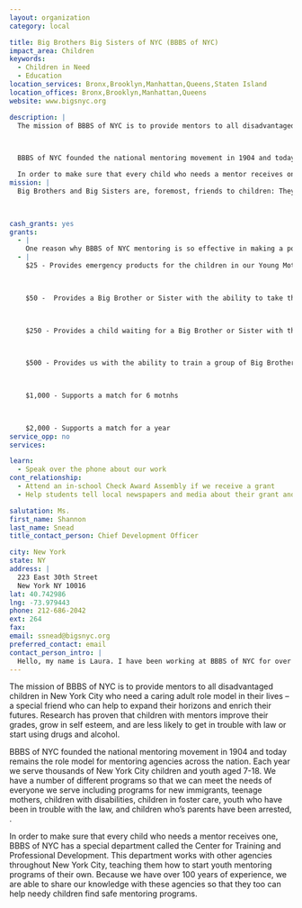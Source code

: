 ```yaml
---
layout: organization
category: local

title: Big Brothers Big Sisters of NYC (BBBS of NYC)
impact_area: Children
keywords: 
  - Children in Need
  - Education
location_services: Bronx,Brooklyn,Manhattan,Queens,Staten Island
location_offices: Bronx,Brooklyn,Manhattan,Queens
website: www.bigsnyc.org

description: |
  The mission of BBBS of NYC is to provide mentors to all disadvantaged children in New York City who need a caring adult role model in their lives – a special friend who can help to expand their horizons and enrich their futures. Research has proven that children with mentors improve their grades, grow in self esteem, and are less likely to get in trouble with law or start using drugs and alcohol.

  

  BBBS of NYC founded the national mentoring movement in 1904 and today remains the role model for mentoring agencies across the nation. Each year we serve thousands of New York City children and youth aged 7-18. We have a number of different programs so that we can meet the needs of everyone we serve including programs for new immigrants, teenage mothers, children with disabilities, children in foster care, youth who have been in trouble with the law, and children who’s parents have been arrested, . 

  In order to make sure that every child who needs a mentor receives one, BBBS of NYC has a special department called the Center for Training and Professional Development. This department works with other agencies throughout New York City, teaching them how to start youth mentoring programs of their own. Because we have over 100 years of experience, we are able to share our knowledge with these agencies so that they too can help needy children find safe mentoring programs. 
mission: |
  Big Brothers and Big Sisters are, foremost, friends to children: They share everyday activities, expand horizons, and experience the joy in even the simplest events. Within those little moments lies the big magic that a Big Brother or Big Sister brings to the life of a young person.

  

cash_grants: yes
grants: 
  - |
    One reason why BBBS of NYC mentoring is so effective in making a positive difference in the lives of young people is that we closely supervise each mentoring match. We have many different mentoring programs for different groups of young people, and in every one, our staff of professional social workers does a lot of work behind the scenes to screen volunteers, find the right big brother or sister (called a “Big”) for each little brother or sister (called a “Little”) and support them to make every mentoring match a success. A Penny Harvest donation would provide the funding towards one Big and one Little to be matched for one year. 
  - |
    $25 - Provides emergency products for the children in our Young Mothers Program

    

    $50 -  Provides a Big Brother or Sister with the ability to take their little to a new and fun experience

    

    $250 - Provides a child waiting for a Big Brother or Sister with the ability to participate in our events and activities.

    

    $500 - Provides us with the ability to train a group of Big Brothers and Sisters on how to be the best mentor possible.

    

    $1,000 - Supports a match for 6 motnhs

    

    $2,000 - Supports a match for a year
service_opp: no
services: 

learn: 
  - Speak over the phone about our work
cont_relationship: 
  - Attend an in-school Check Award Assembly if we receive a grant
  - Help students tell local newspapers and media about their grant and/or project with us

salutation: Ms. 
first_name: Shannon
last_name: Snead
title_contact_person: Chief Development Officer

city: New York
state: NY
address: |
  223 East 30th Street  
  New York NY 10016
lat: 40.742986
lng: -73.979443
phone: 212-686-2042
ext: 264
fax: 
email: ssnead@bigsnyc.org
preferred_contact: email
contact_person_intro: |
  Hello, my name is Laura. I have been working at BBBS of NYC for over a year. I  worked with Common Cents schools last year and am excited to do so again! For more information about BBBS of NYC, please take a look at our website at www.bigsnyc.org. Also, please feel free to email me if you have any questions at LTrzasko@bigsnyc.org.
---
```

The mission of BBBS of NYC is to provide mentors to all disadvantaged children in New York City who need a caring adult role model in their lives – a special friend who can help to expand their horizons and enrich their futures. Research has proven that children with mentors improve their grades, grow in self esteem, and are less likely to get in trouble with law or start using drugs and alcohol.



BBBS of NYC founded the national mentoring movement in 1904 and today remains the role model for mentoring agencies across the nation. Each year we serve thousands of New York City children and youth aged 7-18. We have a number of different programs so that we can meet the needs of everyone we serve including programs for new immigrants, teenage mothers, children with disabilities, children in foster care, youth who have been in trouble with the law, and children who’s parents have been arrested, . 

In order to make sure that every child who needs a mentor receives one, BBBS of NYC has a special department called the Center for Training and Professional Development. This department works with other agencies throughout New York City, teaching them how to start youth mentoring programs of their own. Because we have over 100 years of experience, we are able to share our knowledge with these agencies so that they too can help needy children find safe mentoring programs. 